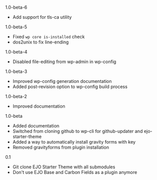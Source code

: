 1.0-beta-6
- Add support for tls-ca utility 

1.0-beta-5
- Fixed `wp core is-installed` check
- dos2unix to fix line-ending 

1.0-beta-4
- Disabled file-editing from wp-admin in wp-config

1.0-beta-3
- Improved wp-config generation documentation
- Added post-revision option to wp-config build process

1.0-beta-2
- Improved documentation

1.0-beta
- Added documentation
- Switched from cloning github to wp-cli for github-updater and ejo-starter-theme
- Added a way to automatically install gravity forms with key
- Removed gravityforms from plugin installation

0.1
- Git clone EJO Starter Theme with all submodules
- Don't use EJO Base and Carbon Fields as a plugin anymore